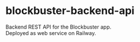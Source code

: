 # blockbuster-backend-api

Backend REST API for the Blockbuster app.  
Deployed as web service on Railway.  
